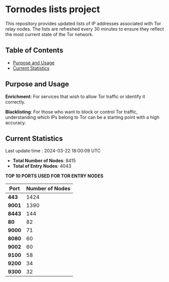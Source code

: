 # Tornodes lists project

This repository provides updated lists of IP addresses associated with Tor relay nodes. The lists are refreshed every 30 minutes to ensure they reflect the most current state of the Tor network.

## Table of Contents

- [Purpose and Usage](#purpose-and-usage)
- [Current Statistics](#current-statistics)


## Purpose and Usage

**Enrichment**: For services that wish to allow Tor traffic or identify it correctly.

**Blacklisting**: For those who want to block or control Tor traffic, understanding which IPs belong to Tor can be a starting point with a high accuracy.

## Current Statistics

Last update time : 2024-03-22 18:00:09 UTC

- **Total Number of Nodes**: 8415
- **Total of Entry Nodes**: 4043

**TOP 10 PORTS USED FOR TOR ENTRY NODES**

| **Port** | **Number of Nodes** |
|------|-----------------|
| **443**   | 1424  |
| **9001**   | 1390  |
| **8443**   | 144  |
| **80**   | 82  |
| **9000**   | 71  |
| **8080**   | 60  |
| **9002**   | 60  |
| **9100**   | 58  |
| **9200**   | 34  |
| **9300**   | 32  |

